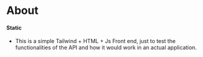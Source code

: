 # About 

#### Static 

- This is a simple Tailwind + HTML + Js Front end, just to test the functionalities of the API and how it would work in an actual application. 
